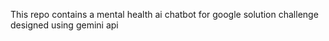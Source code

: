 This repo contains a mental health ai chatbot for google solution challenge designed using gemini api
